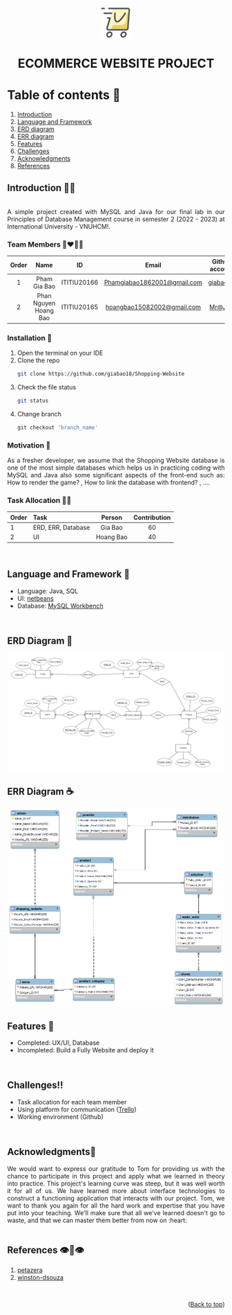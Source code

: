 

<!-- PROJECT LOGO -->
<br />
<div align="center">
  <a href="https://github.com/giabao18/Shopping-Website.git">
    <img src="logo2.png" alt="Logo" width="70" height="70">
  </a>

  <h1 align="center">ECOMMERCE WEBSITE PROJECT</h3>
</div>

<!-- TABLE OF CONTENTS -->
# Table of contents :round_pushpin:
1. [Introduction](#Introduction)
2. [Language and Framework](#LanguageandFramework)
3. [ERD diagram](#ERD-diagram)
3. [ERR diagram](#ERR-diagram)
4. [Features](#Features)
5. [Challenges](#Challenges)
6. [Acknowledgments](#Acknowledgments)
7. [References](#References)


<!-- ABOUT THE PROJECT -->

## Introduction <a name="Introduction"></a> :face_in_clouds:

<div align="center">
<img src="screenshots/Intro.gif" alt="">
</div>

<div style="text-align:justify">
A simple project created with MySQL and Java for our final lab in our Principles of Database Management course in semester 2 (2022 - 2023) at International University - VNUHCM!.
</div>

### Team Members :couplekiss_man_man:

| Order |         Name          |     ID      |            Email            |                       Github account                        |                              Facebook                              |
| :---: | :-------------------: | :---------: | :-------------------------: | :---------------------------------------------------------: | :----------------------------------------------------------------: |
|   1   |     Pham Gia Bao      | ITITIU20166 | Phamgiabao1862001@gmail.com |           [giabao18](https://github.com/giabao18)           | [Gia Bảo](https://www.facebook.com/profile.php?id=100007374601572) |
|   2   | Phan Nguyen Hoang Bao | ITITIU20165 | hoangbao15082002@gmail.com  | [Mr@JEY](https://github.com/PhanNguyenHoangBao-ITITIU20165) |         [Hoàng Bảo](https://www.facebook.com/kuma.jeyruei)         |
### Installation :dart: 

1. Open the terminal on your IDE
2. Clone the repo
   ```sh
   git clone https://github.com/giabao18/Shopping-Website
   ```
3. Check the file status
   ```sh
   git status
   ```
4. Change branch
   ```js
   git checkout 'branch_name'
   ```

### Motivation :mechanical_arm:

<div style="text-align:justify">
As a fresher developer, we assume that the Shopping Website database is one of the most simple databases which helps us in practicing coding with MySQL and Java also some significant aspects of the front-end such as: How to render the game? , How to link the database with frontend? , ….
</div>

### Task Allocation :ok_man:

| Order | Task                                    |  Person   | Contribution |
| :---- | :-------------------------------------- | :-------: | :----------: |
| 1     | ERD, ERR, Database                |  Gia Bao  |      60      |
| 2     | UI                            | Hoang Bao |      40      |


<br />

## Language and Framework <a name="LanguageandFramework"></a> :sloth:

- Language: Java, SQL
- UI: [netbeans](https://netbeans.apache.org/)
- Database: [MySQL Workbench](https://www.mysql.com/products/workbench/)
  
<br />

## ERD Diagram<a name="ERD-diagram"></a> :tea:
<img src="Entity Relationship Diagram.png" alt="ERD" >

<br />

## ERR Diagram<a name="ERR-diagram"></a> ☕
<img src="Enhanced Enitity Relationship Diagrams.png" alt="ERR" >


<br />

<!-- FEATURES -->
## Features<a name="Features"> :triangular_flag_on_post:
- Completed: UX/UI, Database
- Incompleted: Build a Fully Website and deploy it
<br />

<!-- CHALLENGES -->
## Challenges<a name="Challenges">:bangbang:

- Task allocation for each team member
- Using platform for communication ([Trello](https://trello.com/b/Ac0ISkzt/bomber-game-oop-project-2022))
- Working environment (Github)
<br />
	
## Acknowledgments<a name="Acknowledgments">:brain:
<div style="text-align:justify">
We would want to express our gratitude to Tom for providing us with the chance to
participate in this project and apply what we learned in theory into practice. This project's
learning curve was steep, but it was well worth it for all of us. We have learned more about interface technologies to construct a functioning application
that interacts with our project. Tom, we want to thank you again for all the hard work and expertise that you have
put into your teaching. We'll make sure that all we've learned doesn't go to waste, and that
we can master them better from now on :heart:
</div>

<br />


## References<a name="References">  :eye::tongue::eye:
1. [petazera](https://github.com/petazeta/youronlineshop)
2. [winston-dsouza](https://github.com/winston-dsouza/ecommerce-website)
<br />

<p align="right">(<a href="#top">Back to top</a>)</p>

<!-- MARKDOWN LINKS & IMAGES -->
